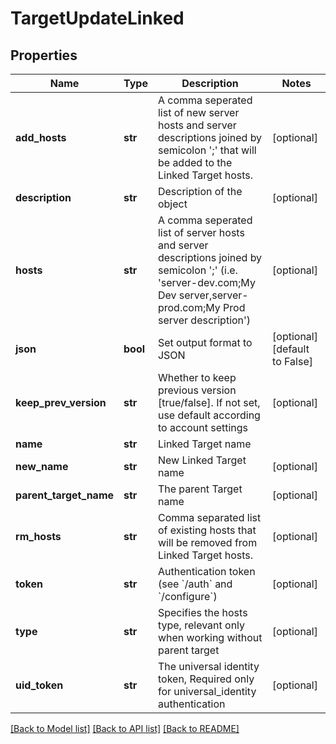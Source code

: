 # TargetUpdateLinked

## Properties
Name | Type | Description | Notes
------------ | ------------- | ------------- | -------------
**add_hosts** | **str** | A comma seperated list of new server hosts and server descriptions joined by semicolon &#39;;&#39; that will be added to the Linked Target hosts. | [optional] 
**description** | **str** | Description of the object | [optional] 
**hosts** | **str** | A comma seperated list of server hosts and server descriptions joined by semicolon &#39;;&#39; (i.e. &#39;server-dev.com;My Dev server,server-prod.com;My Prod server description&#39;) | [optional] 
**json** | **bool** | Set output format to JSON | [optional] [default to False]
**keep_prev_version** | **str** | Whether to keep previous version [true/false]. If not set, use default according to account settings | [optional] 
**name** | **str** | Linked Target name | 
**new_name** | **str** | New Linked Target name | [optional] 
**parent_target_name** | **str** | The parent Target name | [optional] 
**rm_hosts** | **str** | Comma separated list of existing hosts that will be removed from Linked Target hosts. | [optional] 
**token** | **str** | Authentication token (see &#x60;/auth&#x60; and &#x60;/configure&#x60;) | [optional] 
**type** | **str** | Specifies the hosts type, relevant only when working without parent target | [optional] 
**uid_token** | **str** | The universal identity token, Required only for universal_identity authentication | [optional] 

[[Back to Model list]](../README.md#documentation-for-models) [[Back to API list]](../README.md#documentation-for-api-endpoints) [[Back to README]](../README.md)


